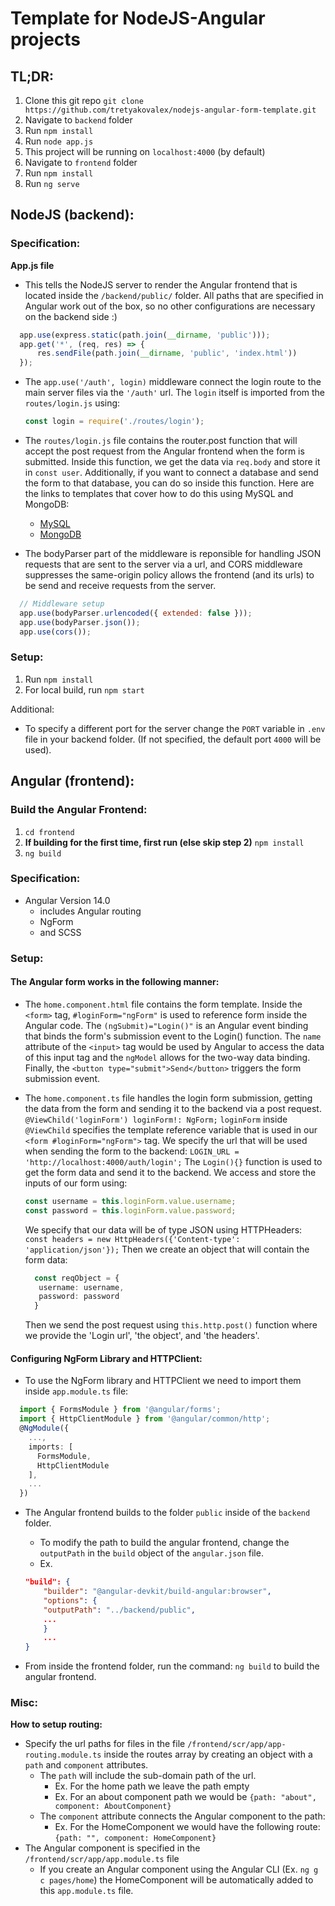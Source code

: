 # Template for NodeJS-Angular projects

## TL;DR:

1. Clone this git repo ```git clone https://github.com/tretyakovalex/nodejs-angular-form-template.git```
2. Navigate to ```backend``` folder
3. Run ```npm install```
4. Run ```node app.js```
5. This project will be running on ```localhost:4000``` (by default)
6. Navigate to ```frontend``` folder
7. Run ```npm install```
8. Run ```ng serve```

## NodeJS (backend):

### Specification:

 **App.js file**
  - This tells the NodeJS server to render the Angular frontend that is located inside  the ```/backend/public/``` folder. All paths that are specified in Angular work out of the box, so no other configurations are necessary on the backend side :)
  ``` JavaScript
    app.use(express.static(path.join(__dirname, 'public')));
    app.get('*', (req, res) => {
        res.sendFile(path.join(__dirname, 'public', 'index.html'))
    });
  ```

 - The ```app.use('/auth', login)``` middleware connect the login route to the main server files via the ```'/auth'``` url. The ```login``` itself is imported from the ```routes/login.js``` using:
   ```Javascript
   const login = require('./routes/login');
   ```
 - The ```routes/login.js``` file contains the router.post function that will accept the post request from the Angular frontend when the form is submitted.
   Inside this function, we get the data via ```req.body``` and store it in ```const user```.
   Additionally, if you want to connect a database and send the form to that database, you can do so inside this function.
   Here are the links to templates that cover how to do this using MySQL and MongoDB:
     - [MySQL](https://github.com/tretyakovalex/NodeJS-MySQL-Template)
     - [MongoDB](https://github.com/tretyakovalex/NodeJS-MongoDB-Template)

  - The bodyParser part of the middleware is reponsible for handling JSON requests that are sent to the server via a url, and CORS middleware suppresses the same-origin policy allows the frontend (and its urls) to be send and receive requests from the server.
  ``` Javascript
    // Middleware setup
    app.use(bodyParser.urlencoded({ extended: false }));
    app.use(bodyParser.json());
    app.use(cors());
  ```

### Setup:

 1. Run ```npm install```
 2. For local build, run ```npm start``` 

 Additional:

 - To specify a different port for the server change the ```PORT``` variable in ```.env``` file in your backend folder. (If not specified, the default port ```4000``` will be used).

## Angular (frontend):

### Build the Angular Frontend:
1. ```cd frontend```
2. **If building for the first time, first run (else skip step 2)** ```npm install``` 
2. ```ng build```

### Specification:
 - Angular Version 14.0
    - includes Angular routing
    - NgForm
    - and SCSS

### Setup:
#### The Angular form works in the following manner:
 - The ```home.component.html``` file contains the form template.
   Inside the ```<form>``` tag, ```#loginForm="ngForm"``` is used to reference form inside the Angular code.
   The ```(ngSubmit)="Login()"``` is an Angular event binding that binds the form's submission event to the Login() function.
   The ```name``` attribute of the ```<input>``` tag would be used by Angular to access the data of this input tag and the ```ngModel``` allows for the two-way data binding.
   Finally, the ```<button type="submit">Send</button>``` triggers the form submission event.

 - The ```home.component.ts``` file handles the login form submission, getting the data from the form and sending it to the backend via a post request.
   ```@ViewChild('loginForm') loginForm!: NgForm;``` ```loginForm``` inside ```@ViewChild``` specifies the template reference variable that is used in our ```<form #loginForm="ngForm">``` tag.
   We specify the url that will be used when sending the form to the backend: ```LOGIN_URL = 'http://localhost:4000/auth/login';```
   The ```Login(){}``` function is used to get the form data and send it to the backend.
   We access and store the inputs of our form using:
     ```Typescript
     const username = this.loginForm.value.username;
     const password = this.loginForm.value.password;
     ```
   We specify that our data will be of type JSON using HTTPHeaders: ```const headers = new HttpHeaders({'Content-type': 'application/json'});```
   Then we create an object that will contain the form data:
   ```Typescript
     const reqObject = {
      username: username,
      password: password
     }
   ```
   Then we send the post request using ```this.http.post()``` function where we provide the 'Login url', 'the object', and 'the headers'.

  #### Configuring NgForm Library and HTTPClient:
  - To use the NgForm library and HTTPClient we need to import them inside ```app.module.ts``` file:
  ```Typescript
    import { FormsModule } from '@angular/forms';
    import { HttpClientModule } from '@angular/common/http';
    @NgModule({
      ...,
      imports: [
        FormsModule,
        HttpClientModule
      ],
      ...
    })
  ```

 - The Angular frontend builds to the folder ```public``` inside of the ```backend``` folder.
    - To modify the path to build the angular frontend, change the ```outputPath``` in the ```build``` object of the ```angular.json``` file.
    - Ex.   
    ```JSON
    "build": {
        "builder": "@angular-devkit/build-angular:browser",
        "options": {
        "outputPath": "../backend/public",
        ...
        }
        ...
    }
    ```
   
 - From inside the frontend folder, run the command: ```ng build``` to build the angular frontend.

### Misc:
 **How to setup routing:**
  - Specify the url paths for files in the file ```/frontend/scr/app/app-routing.module.ts``` inside the routes array by creating an object with a ```path``` and ```component``` attributes. 
    - The ```path``` will include the sub-domain path of the url.
        - Ex. For the home path we leave the path empty
        - Ex. For an about component path we would be ```{path: "about", component: AboutComponent}```
    - The ```component``` attribute connects the Angular component to the path:
        - Ex. For the HomeComponent we would have the following route: ```{path: "", component: HomeComponent}```
  - The Angular component is specified in the ```/frontend/scr/app/app.module.ts``` file
    - If you create an Angular component using the Angular CLI (Ex. ```ng g c pages/home```) the HomeComponent will be automatically added to this ```app.module.ts``` file.
